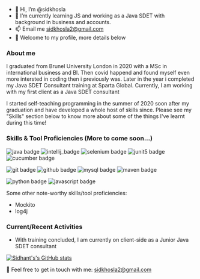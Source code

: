 - 👋 Hi, I’m @sidkhosla
- 🌱 I’m currently learning JS and working as a Java SDET with background in business and accounts.
- 📫 Email me sidkhosla2@gmail.com
- 💞️ Welcome to my profile, more details below
### About me
I graduated from Brunel University London in 2020 with a MSc in international business and BI. Then covid happend and found myself even more intersted in coding then i previously was. Later in the year i completed my Java SDET Consultant training at Sparta Global. Currently, I am working with my first client as a Java SDET consultant

I started self-teaching programming in the summer of 2020 soon after my graduation and have developed a whole host of skills since. Please see my "Skills" section below to know more about some of the things I've learnt during this time!

### Skills & Tool Proficiencies (More to come soon...)
![java badge](https://img.shields.io/badge/-Java-007396?style=for-the-badge&logo=java&logoColor=fff)
![intellij_badge](https://img.shields.io/badge/-IntelliJ%20IDEA-000000?style=for-the-badge&logo=intellij%20idea&logoColor=fff)
![selenium badge](https://img.shields.io/badge/-Selenium-43B02A?style=for-the-badge&logo=selenium&logoColor=fff)
![junit5 badge](https://img.shields.io/badge/-JUnit%205-25A162?style=for-the-badge&logo=junit5&logoColor=fff)
![cucumber badge](https://img.shields.io/badge/-Cucumber-23D96C?style=for-the-badge&logo=cucumber&logoColor=fff)

![git badge](https://img.shields.io/badge/-Git-F05032?style=for-the-badge&logo=git&logoColor=fff)
![github badge](https://img.shields.io/badge/-GitHub-9400D3?style=for-the-badge&logo=github&logoColor=fff)
![mysql badge](https://img.shields.io/badge/-MySQL-4479A1?style=for-the-badge&logo=mysql&logoColor=fff)
![maven badge](https://img.shields.io/badge/-Maven-C71A36?style=for-the-badge&logo=apache%20maven&logoColor=fff)

![python badge](https://img.shields.io/badge/-Python%203-3776AB?style=for-the-badge&logo=python&logoColor=fff)
![javascript badge](https://img.shields.io/badge/JavaScript-323330?style=for-the-badge&logo=javascript&logoColor=F7DF1E)

Some other note-worthy skills/tool proficiencies:
- Mockito
- log4j

### Current/Recent Activities
- With training concluded, I am currently on client-side as a Junior Java SDET consultant

[![Sidhant's's GitHub stats](https://github-readme-stats.vercel.app/api?username=sidkhosla&show_icons=true&theme=maroongold)](https://github.com/anuraghazra/github-readme-stats)

📧 Feel free to get in touch with me: sidkhosla2@gmail.com
